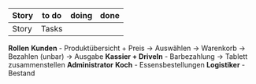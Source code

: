 | Story | to do | doing | done |
| ----- | ----- | ----- | ---- |
| Story | Tasks |       |      |

**Rollen**
	**Kunden** - Produktübersicht + Preis -> Auswählen -> Warenkorb -> Bezahlen (unbar) -> Ausgabe
	**Kassier + DriveIn** - Barbezahlung -> Tablett zusammenstellen
	**Administrator**
	**Koch** - Essensbestellungen
	**Logistiker** - Bestand
	

